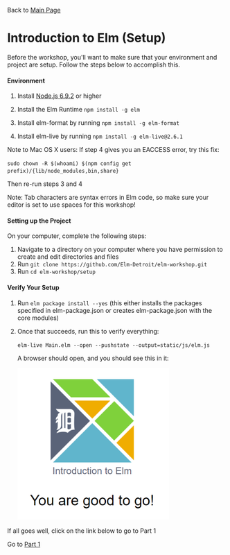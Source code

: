 Back to [Main Page](/)

# Introduction to Elm (Setup)

Before the workshop, you'll want to make sure that your environment and project are setup. Follow the steps below to accomplish this. 

#### Environment
 
1. Install <a href="https://nodejs.org" target="_blank">Node.js 6.9.2</a> or higher

2. Install the Elm Runtime `npm install -g elm`

3. Install elm-format by running `npm install -g elm-format`

4. Install elm-live by running `npm install -g elm-live@2.6.1`

Note to Mac OS X users: If step 4 gives you an EACCESS error, try this fix:

`sudo chown -R $(whoami) $(npm config get prefix)/{lib/node_modules,bin,share}`

Then re-run steps 3 and 4

Note: Tab characters are syntax errors in Elm code, so make sure your editor is set to use spaces for this workshop!

#### Setting up the Project
On your computer, complete the following steps:
1. Navigate to a directory on your computer where you have permission to create and edit directories and files
2. Run `git clone https://github.com/Elm-Detroit/elm-workshop.git`
3. Run `cd elm-workshop/setup`

#### Verify Your Setup
1. Run `elm package install --yes` (this either installs the packages specified in elm-package.json or creates elm-package.json with the core modules)

2. Once that succeeds, run this to verify everything:
   
   `elm-live Main.elm --open --pushstate --output=static/js/elm.js`
    
    A browser should open, and you should see this in it:

    <img src="https://github.com/Elm-Detroit/elm-workshop/blob/master/static/images/verification-success.png" width="350" alt="Verification Image" />

If all goes well, click on the link below to go to Part 1   
   
Go to [Part 1](../part1/README.md)